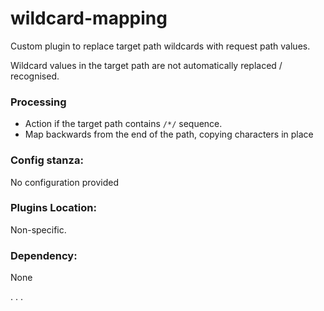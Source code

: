 
<!-- 
 Documentation file for wildcard-mapping plugin for Edgemicro gateways.
-->

# wildcard-mapping

Custom plugin to replace target path wildcards with request path values.

Wildcard values in the target path are not automatically replaced / recognised.


### Processing
* Action if the target path contains `/*/` sequence.
* Map backwards from the end of the path, copying characters in place

### Config stanza:
No configuration provided


### Plugins Location:
Non-specific.

### Dependency:
None


.
.
.
  

